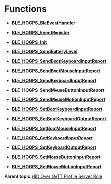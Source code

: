 # Functions

-   **[BLE\_HOGPS\_BleEventHandler](GUID-76873F21-69D1-4D0B-8CE7-7F0172478F72.md)**  

-   **[BLE\_HOGPS\_EventRegister](GUID-A0FB713E-E473-4F40-B2DB-11B1598F843A.md)**  

-   **[BLE\_HOGPS\_Init](GUID-C46FCE50-BC3B-4F93-9EB3-03A09EFA7299.md)**  

-   **[BLE\_HOGPS\_SendBatteryLevel](GUID-4407939E-E00E-43C1-AC6C-6C153B59F49E.md)**  

-   **[BLE\_HOGPS\_SendBootKeyboardInputReport](GUID-213668C3-0B6A-448A-B8A3-D988E0A1A850.md)**  

-   **[BLE\_HOGPS\_SendBootMouseInputReport](GUID-A3C82A48-FA0C-47FE-A206-5F88FEB85023.md)**  

-   **[BLE\_HOGPS\_SendKeyboardInputReport](GUID-924AF941-54AE-4B06-8D75-AF1E58BD02C4.md)**  

-   **[BLE\_HOGPS\_SendMouseButtonInputReport](GUID-F9794742-5F04-41FD-8004-853B28CC6EF1.md)**  

-   **[BLE\_HOGPS\_SendMouseMotionInputReport](GUID-131DEA8D-EC18-4AFE-B0D7-00832B8A24C7.md)**  

-   **[BLE\_HOGPS\_SetBootKeyboardInputReport](GUID-D794AE5C-C772-42FC-B386-267C092534E8.md)**  

-   **[BLE\_HOGPS\_SetBootKeyboardOutputReport](GUID-D8B1892F-DFE8-4D85-9723-EE146B978C64.md)**  

-   **[BLE\_HOGPS\_SetBootMouseInputReport](GUID-F61E7908-A1BD-4A12-AF0C-A4480D822AD5.md)**  

-   **[BLE\_HOGPS\_SetKeyboardInputReport](GUID-230C5248-6A4D-4DE9-A83A-579C843BC565.md)**  

-   **[BLE\_HOGPS\_SetKeyboardOutputReport](GUID-615880F8-6392-4103-BC29-85D9E425A9BC.md)**  

-   **[BLE\_HOGPS\_SetMouseButtonInputReport](GUID-A9B965C3-EA1E-426F-9F7D-F489B9175A4C.md)**  

-   **[BLE\_HOGPS\_SetMouseMotionInputReport](GUID-F51367E5-A1A0-4CC2-83B7-3228347126DE.md)**  


**Parent topic:**[HID Over GATT Profile Server Role](GUID-BC3F14FE-6227-432C-BE54-3A43B38001B1.md)

